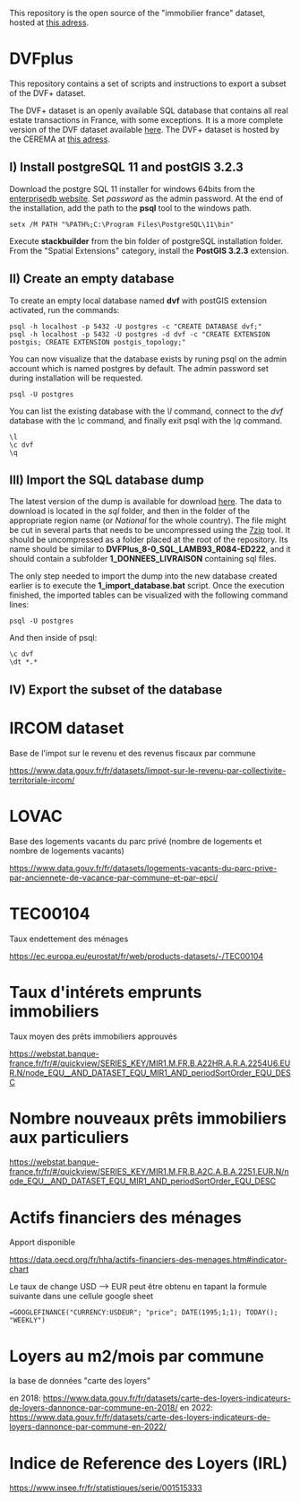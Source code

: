 This repository is the open source of the "immobilier france" dataset, hosted at [this adress](https://www.kaggle.com/datasets/benoitfavier/immobilier-france).

# DVFplus

This repository contains a set of scripts and instructions to export a subset of the DVF+ dataset.

The DVF+ dataset is an openly available SQL database that contains all real estate transactions in France, with some exceptions. It is a more complete version of the DVF dataset available [here](https://www.data.gouv.fr/fr/datasets/demandes-de-valeurs-foncieres/). The DVF+ dataset is hosted by the CEREMA at [this adress](https://datafoncier.cerema.fr/donnees/autres-donnees-foncieres/dvfplus-open-data).

## I) Install postgreSQL 11 and postGIS 3.2.3

Download the postgre SQL 11 installer for windows 64bits from the [enterprisedb website](https://www.enterprisedb.com/downloads/postgres-postgresql-downloads). Set *password* as the admin password. At the end of the installation, add the path to the **psql** tool to the windows path.

~~~
setx /M PATH "%PATH%;C:\Program Files\PostgreSQL\11\bin"
~~~

Execute **stackbuilder** from the bin folder of postgreSQL installation folder. From the "Spatial Extensions" category, install the **PostGIS 3.2.3** extension.

## II) Create an empty database

To create an empty local database named **dvf** with postGIS extension activated, run the commands:

~~~
psql -h localhost -p 5432 -U postgres -c "CREATE DATABASE dvf;"
psql -h localhost -p 5432 -U postgres -d dvf -c "CREATE EXTENSION postgis; CREATE EXTENSION postgis_topology;"
~~~

You can now visualize that the database exists by runing psql on the admin account which is named postgres by default. The admin password set during installation will be requested.

~~~
psql -U postgres
~~~

You can list the existing database with the *\l* command, connect to the *dvf* database with the *\c* command, and finally exit psql with the *\q* command.

~~~
\l
\c dvf
\q
~~~

## III) Import the SQL database dump

The latest version of the dump is available for download [here](https://cerema.app.box.com/v/dvfplus-opendata). The data to download is located in the *sql* folder, and then in the folder of the appropriate region name (or *National* for the whole country). The file might be cut in several parts that needs to be uncompressed using the [7zip](https://www.7-zip.org/download.html) tool. It should be uncompressed as a folder placed at the root of the repository. Its name should be similar to **DVFPlus_8-0_SQL_LAMB93_R084-ED222**, and it should contain a subfolder **1_DONNEES_LIVRAISON** containing sql files.

The only step needed to import the dump into the new database created earlier is to execute the **1_import_database.bat** script. Once the execution finished, the imported tables can be visualized with the following command lines:

~~~
psql -U postgres
~~~

And then inside of psql:

~~~
\c dvf
\dt *.*
~~~

## IV) Export the subset of the database

# IRCOM dataset

Base de l'impot sur le revenu et des revenus fiscaux par commune

https://www.data.gouv.fr/fr/datasets/limpot-sur-le-revenu-par-collectivite-territoriale-ircom/

# LOVAC

Base des logements vacants du parc privé (nombre de logements et nombre de logements vacants)

https://www.data.gouv.fr/fr/datasets/logements-vacants-du-parc-prive-par-anciennete-de-vacance-par-commune-et-par-epci/

# TEC00104

Taux endettement des ménages

https://ec.europa.eu/eurostat/fr/web/products-datasets/-/TEC00104

# Taux d'intérets emprunts immobiliers

Taux moyen des prêts immobiliers approuvés

https://webstat.banque-france.fr/fr/#/quickview/SERIES_KEY/MIR1.M.FR.B.A22HR.A.R.A.2254U6.EUR.N/node_EQU__AND_DATASET_EQU_MIR1_AND_periodSortOrder_EQU_DESC

# Nombre nouveaux prêts immobiliers aux particuliers

https://webstat.banque-france.fr/fr/#/quickview/SERIES_KEY/MIR1.M.FR.B.A2C.A.B.A.2251.EUR.N/node_EQU__AND_DATASET_EQU_MIR1_AND_periodSortOrder_EQU_DESC

# Actifs financiers des ménages

Apport disponible

https://data.oecd.org/fr/hha/actifs-financiers-des-menages.htm#indicator-chart

Le taux de change USD --> EUR peut être obtenu en tapant la formule suivante dans une cellule google sheet
~~~
=GOOGLEFINANCE("CURRENCY:USDEUR"; "price"; DATE(1995;1;1); TODAY(); "WEEKLY")
~~~

# Loyers au m2/mois par commune

la base de données "carte des loyers"

en 2018:
https://www.data.gouv.fr/fr/datasets/carte-des-loyers-indicateurs-de-loyers-dannonce-par-commune-en-2018/
en 2022:
https://www.data.gouv.fr/fr/datasets/carte-des-loyers-indicateurs-de-loyers-dannonce-par-commune-en-2022/

# Indice de Reference des Loyers (IRL)

https://www.insee.fr/fr/statistiques/serie/001515333
